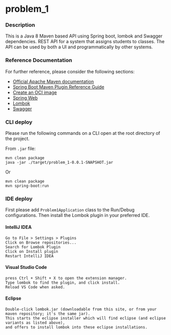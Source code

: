 # problem_1

### Description

This is a Java 8 Maven based API using Spring boot, lombok and Swagger dependencies.
REST API for a system that assigns students to classes. The API can be used by both a UI and programmatically by other systems.

### Reference Documentation

For further reference, please consider the following sections:

* [Official Apache Maven documentation](https://maven.apache.org/guides/index.html)
* [Spring Boot Maven Plugin Reference Guide](https://docs.spring.io/spring-boot/docs/2.3.1.RELEASE/maven-plugin/reference/html/)
* [Create an OCI image](https://docs.spring.io/spring-boot/docs/2.3.1.RELEASE/maven-plugin/reference/html/#build-image)
* [Spring Web](https://docs.spring.io/spring-boot/docs/2.3.1.RELEASE/reference/htmlsingle/#boot-features-developing-web-applications)
* [Lombok](https://projectlombok.org/)
* [Swagger](https://mvnrepository.com/artifact/io.springfox/springfox-swagger-ui/2.9.2)

### CLI deploy

Please run the following commands on a CLI open at the root directory of the project.

From `.jar` file:

```shell script
mvn clean package
java -jar ./target/problem_1-0.0.1-SNAPSHOT.jar
```

Or

```shell script
mvn clean package
mvn spring-boot:run
```

### IDE deploy

First please add `Problem1Application` class to the Run/Debug configurations.
Then install the Lombok plugin in your preferred IDE.

#### IntelliJ IDEA
```text
Go to File > Settings > Plugins
Click on Browse repositories...
Search for Lombok Plugin
Click on Install plugin
Restart IntelliJ IDEA
```

#### Visual Studio Code
```text
press Ctrl + Shift + X to open the extension manager.
Type lombok to find the plugin, and click install.
Reload VS Code when asked.
```

#### Eclipse
```text
Double-click lombok.jar (downloadable from this site, or from your maven repository; it's the same jar). 
This starts the eclipse installer which will find eclipse (and eclipse variants as listed above),
and offers to install lombok into these eclipse installations.
```